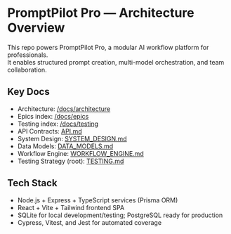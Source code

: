 # PromptPilot Pro — Architecture Overview

This repo powers PromptPilot Pro, a modular AI workflow platform for professionals.  
It enables structured prompt creation, multi-model orchestration, and team collaboration.

## Key Docs
- Architecture: [/docs/architecture](./architecture/README.md)
- Epics index: [/docs/epics](./epics/README.md)
- Testing index: [/docs/testing](./testing/README.md)
- API Contracts: [API.md](./API.md)
- System Design: [SYSTEM_DESIGN.md](./SYSTEM_DESIGN.md)
- Data Models: [DATA_MODELS.md](./DATA_MODELS.md)
- Workflow Engine: [WORKFLOW_ENGINE.md](./WORKFLOW_ENGINE.md)
- Testing Strategy (root): [TESTING.md](../TESTING.md)

## Tech Stack
- Node.js + Express + TypeScript services (Prisma ORM)
- React + Vite + Tailwind frontend SPA
- SQLite for local development/testing; PostgreSQL ready for production
- Cypress, Vitest, and Jest for automated coverage